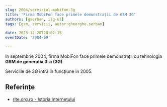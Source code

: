 ```yaml
---
slug: 2004/serviciul-mobifon-3g
title: 'Firma MobiFon face primele demonstrații de GSM 3G'
authors: [gserban, ilg-ul]
tags: [gsm, servicii, autor:gheorghe.serban]

date: 2023-12-20T20:02:15
eventDate: '2004-09'

---
```


In septembrie 2004, firma MobiFon face primele demonstrații cu tehnologia
**GSM de generatia 3-a (3G)**.

<!-- truncate -->

Serviciile de 3G intră în funcțiune in 2005.

## Referințe

- [rite.org.ro - Istoria Internetului](https://rite.org.ro/istoria-internetului/)

